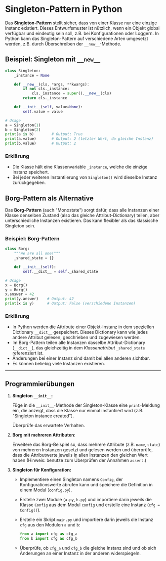 # Singleton-Pattern in Python

Das **Singleton-Pattern** stellt sicher, dass von einer Klasse nur eine einzige Instanz existiert.
Dieses Entwurfsmuster ist nützlich, wenn ein Objekt global verfügbar und eindeutig sein soll, z.B.
bei Konfigurationen oder Loggern. In Python kann das Singleton-Pattern auf verschiedene Arten umgesetzt
werden, z.B. durch Überschreiben der `__new__`-Methode.

## Beispiel: Singleton mit `__new__`

```python
class Singleton:
    _instance = None

    def __new__(cls, *args, **kwargs):
        if not cls._instance:
            cls._instance = super().__new__(cls)
        return cls._instance

    def __init__(self, value=None):
        self.value = value

# Usage
a = Singleton(1)
b = Singleton(2)
print(a is b)        # Output: True
print(a.value)       # Output: 2 (letzter Wert, da gleiche Instanz)
print(b.value)       # Output: 2
```

### Erklärung

- Die Klasse hält eine Klassenvariable `_instance`, welche die einzige Instanz speichert.
- Bei jeder weiteren Instantiierung von `Singleton()` wird dieselbe Instanz zurückgegeben.

## Borg-Pattern als Alternative

Das **Borg-Pattern** (auch "Monostate") sorgt dafür, dass alle Instanzen einer Klasse denselben
Zustand (also das gleiche Attribut-Dictionary) teilen, aber unterschiedliche Instanzen existieren.
Das kann flexibler als das klassische Singleton sein.

### Beispiel: Borg-Pattern

```python
class Borg:
    """We are all one!"""
    _shared_state = {}

    def __init__(self):
        self.__dict__ = self._shared_state

# Usage
x = Borg()
y = Borg()
x.answer = 42
print(y.answer)    # Output: 42
print(x is y)      # Output: False (verschiedene Instanzen)
```

### Erklärung

- In Python werden die Attribute einer Objekt-Instanz in dem speziellen Dictionary `__dict__`
  gespeichert. Dieses Dictionary kann wie jedes andere Attribut gelesen, geschrieben und
  zugewiesen werden.
- Im Borg-Pattern teilen alle Instanzen dasselbe Attribut-Dictionary (`__dict__`), das
  gleichzeitig in dem *Klassenattribut* `_shared_state` referenziert ist.
- Änderungen bei einer Instanz sind damit bei allen anderen sichtbar.
- Es können beliebig viele Instanzen existieren.

---

## Programmierübungen

1. **Singleton `__init__`:**

   Füge in die `__init__`-Methode der Singleton-Klasse eine `print`-Meldung ein, die anzeigt,
   dass die Klasse nur einmal instantiiert wird (z.B. "Singleton instance created").

   Überprüfe das erwartete Verhalten.

2. **Borg mit mehreren Attributen:**

   Erweitere das Borg-Beispiel so, dass mehrere Attribute (z.B. `name`, `state`) von mehreren
   Instanzen gesetzt und gelesen werden und überprüfe, dass die Attributwerte jeweils in allen
   Instanzen den gleichen Wert haben (Hinweis: benutze zum Überprüfen der Annahmen `assert`.)

3. **Singleton für Konfiguration:**

    * Implementiere einen Singleton namens `Config`, der Konfigurationswerte abrufen kann und
      speichere die Definition in einem Modul (`config.py`).
    * Erstelle zwei Module (`a.py`, `b.py`) und importiere darin jeweils die Klasse `Config` aus
      dem Modul `config` und erstelle eine Instanz (`cfg = Config()`).
    * Erstelle ein Skript `main.py` und importiere darin jeweils die Instanz `cfg` aus den Modulen
      `a` und `b`:

        ```python
        from a import cfg as cfg_a
        from b import cfg as cfg_b
        ```

    * Überprüfe, ob `cfg_a` und `cfg_b` die gleiche Instanz sind und ob sich Änderungen an
      einer Instanz in der anderen widerspiegeln.
